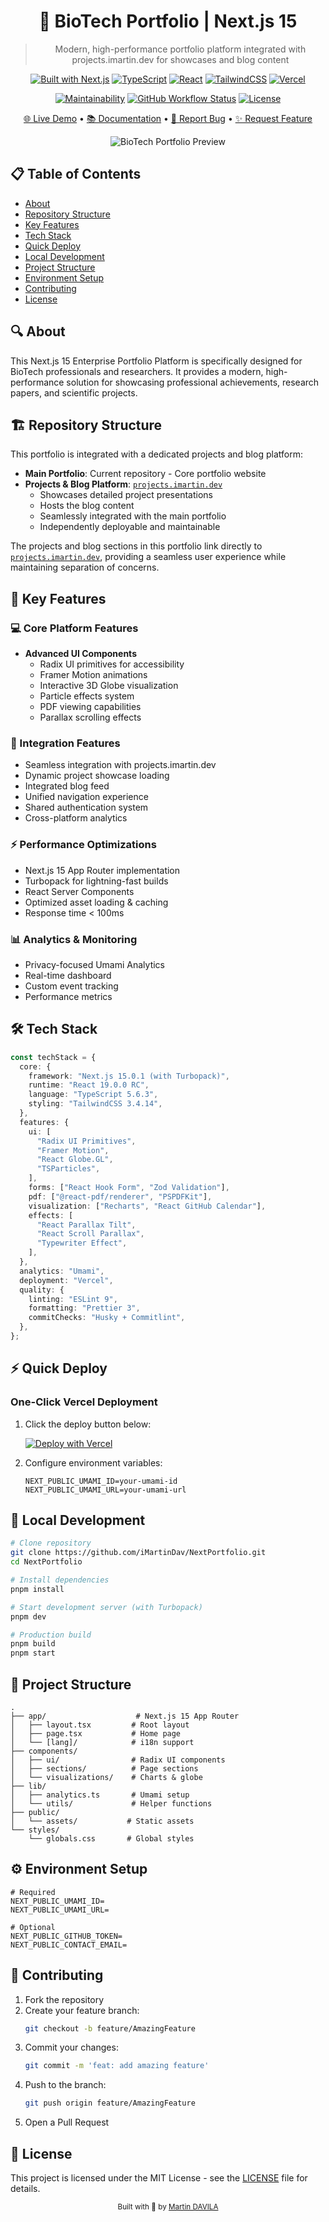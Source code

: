 <div align="center">

# 🧬 BioTech Portfolio | Next.js 15

> Modern, high-performance portfolio platform integrated with projects.imartin.dev for showcases and blog content

[![Built with Next.js](https://img.shields.io/badge/Built%20with-Next.js%2015-8B5CF6?style=for-the-badge&logo=next.js)](https://nextjs.org)
[![TypeScript](https://img.shields.io/badge/TypeScript-5.6.3-4ADE80?style=for-the-badge&logo=typescript)](https://www.typescriptlang.org/)
[![React](https://img.shields.io/badge/React-19.0.0_RC-4ADE80?style=for-the-badge&logo=react)](https://react.dev/)
[![TailwindCSS](https://img.shields.io/badge/Tailwind-3.4.14-8B5CF6?style=for-the-badge&logo=tailwind-css)](https://tailwindcss.com)
[![Vercel](https://img.shields.io/badge/Vercel-Deploy_Ready-4ADE80?style=for-the-badge&logo=vercel)](https://vercel.com)

[![Maintainability](https://img.shields.io/codeclimate/maintainability/iMartinDav/NextPortfolio?style=for-the-badge&logo=code-climate)](https://codeclimate.com)
[![GitHub Workflow Status](https://img.shields.io/github/actions/workflow/status/iMartinDav/NextPortfolio/ci.yml?branch=main&style=for-the-badge&logo=github-actions)](https://github.com/iMartinDav/NextPortfolio/actions)
[![License](https://img.shields.io/github/license/iMartinDav/NextPortfolio?style=for-the-badge)](LICENSE)

[🌐 Live Demo](https://imartin.dev) • [📚 Documentation](https://github.com/iMartinDav/NextPortfolio/wiki) • [🐛 Report Bug](https://github.com/iMartinDav/NextPortfolio/issues) • [✨ Request Feature](https://github.com/iMartinDav/NextPortfolio/issues)

![BioTech Portfolio Preview](public/images/readme-img1.png)

</div>

## 📋 Table of Contents
- [About](#about)
- [Repository Structure](#repository-structure)
- [Key Features](#key-features)
- [Tech Stack](#tech-stack)
- [Quick Deploy](#quick-deploy)
- [Local Development](#local-development)
- [Project Structure](#project-structure)
- [Environment Setup](#environment-setup)
- [Contributing](#contributing)
- [License](#license)

## 🔍 About

This Next.js 15 Enterprise Portfolio Platform is specifically designed for BioTech professionals and researchers. It provides a modern, high-performance solution for showcasing professional achievements, research papers, and scientific projects.

## 🏗️ Repository Structure

This portfolio is integrated with a dedicated projects and blog platform:

- **Main Portfolio**: Current repository - Core portfolio website
- **Projects & Blog Platform**: [`projects.imartin.dev`](https://github.com/iMartinDav/projects.imartin.dev)
  - Showcases detailed project presentations
  - Hosts the blog content
  - Seamlessly integrated with the main portfolio
  - Independently deployable and maintainable

The projects and blog sections in this portfolio link directly to [`projects.imartin.dev`](https://github.com/iMartinDav/projects.imartin.dev), providing a seamless user experience while maintaining separation of concerns.

## 🎯 Key Features

### 💻 Core Platform Features
- **Advanced UI Components**
  - Radix UI primitives for accessibility
  - Framer Motion animations
  - Interactive 3D Globe visualization
  - Particle effects system
  - PDF viewing capabilities
  - Parallax scrolling effects

### 🔗 Integration Features
- Seamless integration with projects.imartin.dev
- Dynamic project showcase loading
- Integrated blog feed
- Unified navigation experience
- Shared authentication system
- Cross-platform analytics

### ⚡ Performance Optimizations
- Next.js 15 App Router implementation
- Turbopack for lightning-fast builds
- React Server Components
- Optimized asset loading & caching
- Response time < 100ms

### 📊 Analytics & Monitoring
- Privacy-focused Umami Analytics
- Real-time dashboard
- Custom event tracking
- Performance metrics

## 🛠️ Tech Stack

```typescript
const techStack = {
  core: {
    framework: "Next.js 15.0.1 (with Turbopack)",
    runtime: "React 19.0.0 RC",
    language: "TypeScript 5.6.3",
    styling: "TailwindCSS 3.4.14",
  },
  features: {
    ui: [
      "Radix UI Primitives",
      "Framer Motion",
      "React Globe.GL",
      "TSParticles",
    ],
    forms: ["React Hook Form", "Zod Validation"],
    pdf: ["@react-pdf/renderer", "PSPDFKit"],
    visualization: ["Recharts", "React GitHub Calendar"],
    effects: [
      "React Parallax Tilt",
      "React Scroll Parallax",
      "Typewriter Effect",
    ],
  },
  analytics: "Umami",
  deployment: "Vercel",
  quality: {
    linting: "ESLint 9",
    formatting: "Prettier 3",
    commitChecks: "Husky + Commitlint",
  },
};
```

## ⚡ Quick Deploy

### One-Click Vercel Deployment

1. Click the deploy button below:
   
   [![Deploy with Vercel](https://vercel.com/button)](https://vercel.com/new/clone?repository-url=https://github.com/iMartinDav/NextPortfolio)

2. Configure environment variables:
   ```env
   NEXT_PUBLIC_UMAMI_ID=your-umami-id
   NEXT_PUBLIC_UMAMI_URL=your-umami-url
   ```

## 🚀 Local Development

```bash
# Clone repository
git clone https://github.com/iMartinDav/NextPortfolio.git
cd NextPortfolio

# Install dependencies
pnpm install

# Start development server (with Turbopack)
pnpm dev

# Production build
pnpm build
pnpm start
```

## 📁 Project Structure

```
.
├── app/                    # Next.js 15 App Router
│   ├── layout.tsx         # Root layout
│   ├── page.tsx           # Home page
│   └── [lang]/            # i18n support
├── components/
│   ├── ui/                # Radix UI components
│   ├── sections/          # Page sections
│   └── visualizations/    # Charts & globe
├── lib/
│   ├── analytics.ts       # Umami setup
│   └── utils/             # Helper functions
├── public/
│   └── assets/           # Static assets
└── styles/
    └── globals.css       # Global styles
```

## ⚙️ Environment Setup

```env
# Required
NEXT_PUBLIC_UMAMI_ID=
NEXT_PUBLIC_UMAMI_URL=

# Optional
NEXT_PUBLIC_GITHUB_TOKEN=
NEXT_PUBLIC_CONTACT_EMAIL=
```

## 🤝 Contributing

1. Fork the repository
2. Create your feature branch:
   ```bash
   git checkout -b feature/AmazingFeature
   ```
3. Commit your changes:
   ```bash
   git commit -m 'feat: add amazing feature'
   ```
4. Push to the branch:
   ```bash
   git push origin feature/AmazingFeature
   ```
5. Open a Pull Request

## 📄 License

This project is licensed under the MIT License - see the [LICENSE](LICENSE) file for details.

<div align="center">
  <sub>Built with 🧬 by <a href="https://github.com/iMartinDav">Martin DAVILA</a></sub>
</div>
